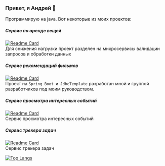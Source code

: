 ### Привет, я Андрей 👋

Программирую на java. Вот некоторые из моих проектов:

##### Сервис по аренде вещей
[![Readme Card](https://github-readme-stats.vercel.app/api/pin/?username=andreyrusov2106&repo=java-shareit)](https://github.com/andreyrusov2106/java-shareit/blob/main/README.md#java-shareit)   
Для снижения нагрузки проект разделен на микросервисы валидации запросов и обработки данных

##### Сервис рекомендаций фильмов
[![Readme Card](https://github-readme-stats.vercel.app/api/pin/?username=andreyrusov2106&repo=java-filmorate)](https://github.com/andreyrusov2106/java-filmorate/blob/main/README.md#java-filmorate)   
Проект на `Spring Boot и JdbcTemplate` разработан мной и группой разработчиков под моим руководством.

##### Сервис просмотра интересных событий
[![Readme Card](https://github-readme-stats.vercel.app/api/pin/?username=andreyrusov2106&repo=ExploreWithMe)](https://github.com/andreyrusov2106/ExploreWithMe/blob/main/README.md#ExploreWithMe)   
Сервис просмотра интересных событий

##### Сервис трекера задач
[![Readme Card](https://github-readme-stats.vercel.app/api/pin/?username=andreyrusov2106&repo=java-kanban)](https://github.com/andreyrusov2106/java-kanban/blob/main/README.md#java-kanban)   
Сервис трекера задач


[![Top Langs](https://github-readme-stats.vercel.app/api/top-langs/?username=andreyrusov2106&layout=compact)](https://github.com/andreyrusov2106/github-readme-stats?)




<!--
**andreyrusov2106/andreyrusov2106** is a ✨ _special_ ✨ repository because its `README.md` (this file) appears on your GitHub profile.

Here are some ideas to get you started:

- 🔭 I’m currently working on ...
- 🌱 I’m currently learning ...
- 👯 I’m looking to collaborate on ...
- 🤔 I’m looking for help with ...
- 💬 Ask me about ...
- 📫 How to reach me: ...
- 😄 Pronouns: ...
- ⚡ Fun fact: ...
-->
